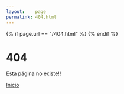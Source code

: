 ```yaml
---
layout:    page
permalink: 404.html
---
```


<head>
    <!-- some other meta -->
    {% if page.url == "/404.html" %}
        <meta http-equiv="refresh" content="2; url=/">
    {% endif %}
    <!-- some other stuff like link or script -->
</head>

# 404

Esta página no existe!!

<a href="{{ site.baseurl }}/emacs/">Inicio</a>

